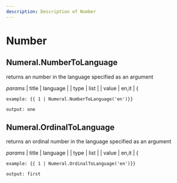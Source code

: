 ```yaml
---
description: Description of Number
---
```


# Number


## Numeral.NumberToLanguage
returns an number in the language specified as an argument


*params*
    | title | language  |
    | type | list |
    | value | en,it |
{

```
example: {{ 1 | Numeral.NumberToLanguage('en')}}

output: one
```
## Numeral.OrdinalToLanguage
returns an ordinal number in the language specified as an argument


*params*
    | title | language  |
    | type | list |
    | value | en,it |
{

```
example: {{ 1 | Numeral.OrdinalToLanguage('en')}}

output: first
```


